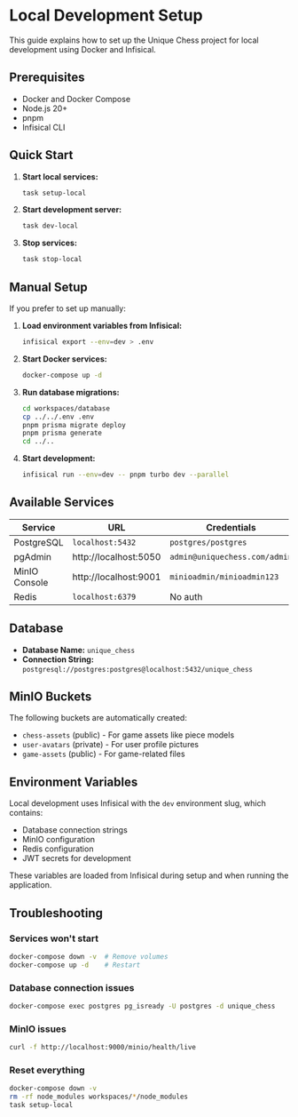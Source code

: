 # Local Development Setup

This guide explains how to set up the Unique Chess project for local development using Docker and Infisical.

## Prerequisites

- Docker and Docker Compose
- Node.js 20+
- pnpm
- Infisical CLI

## Quick Start

1. **Start local services:**
   ```bash
   task setup-local
   ```

2. **Start development server:**
   ```bash
   task dev-local
   ```

3. **Stop services:**
   ```bash
   task stop-local
   ```

## Manual Setup

If you prefer to set up manually:

1. **Load environment variables from Infisical:**
   ```bash
   infisical export --env=dev > .env
   ```

2. **Start Docker services:**
   ```bash
   docker-compose up -d
   ```

3. **Run database migrations:**
   ```bash
   cd workspaces/database
   cp ../../.env .env
   pnpm prisma migrate deploy
   pnpm prisma generate
   cd ../..
   ```

4. **Start development:**
   ```bash
   infisical run --env=dev -- pnpm turbo dev --parallel
   ```

## Available Services

| Service | URL | Credentials |
|---------|-----|-------------|
| PostgreSQL | `localhost:5432` | `postgres/postgres` |
| pgAdmin | http://localhost:5050 | `admin@uniquechess.com/admin` |
| MinIO Console | http://localhost:9001 | `minioadmin/minioadmin123` |
| Redis | `localhost:6379` | No auth |

## Database

- **Database Name:** `unique_chess`
- **Connection String:** `postgresql://postgres:postgres@localhost:5432/unique_chess`

## MinIO Buckets

The following buckets are automatically created:
- `chess-assets` (public) - For game assets like piece models
- `user-avatars` (private) - For user profile pictures
- `game-assets` (public) - For game-related files

## Environment Variables

Local development uses Infisical with the `dev` environment slug, which contains:
- Database connection strings
- MinIO configuration
- Redis configuration
- JWT secrets for development

These variables are loaded from Infisical during setup and when running the application.

## Troubleshooting

### Services won't start
```bash
docker-compose down -v  # Remove volumes
docker-compose up -d    # Restart
```

### Database connection issues
```bash
docker-compose exec postgres pg_isready -U postgres -d unique_chess
```

### MinIO issues
```bash
curl -f http://localhost:9000/minio/health/live
```

### Reset everything
```bash
docker-compose down -v
rm -rf node_modules workspaces/*/node_modules
task setup-local
```